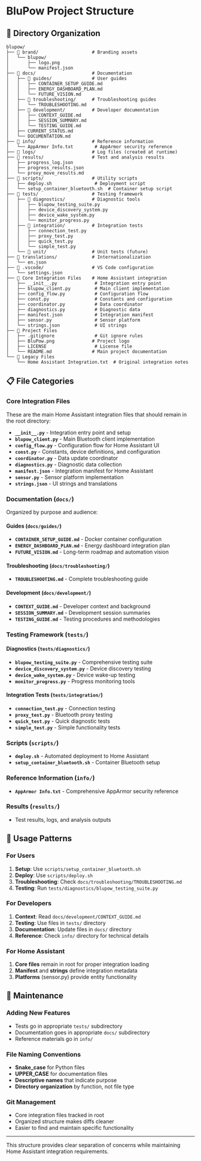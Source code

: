 # BluPow Project Structure

## 📁 Directory Organization

```
blupow/
├── 📂 brand/                    # Branding assets
│   └── blupow/
│       ├── logo.png
│       └── manifest.json
├── 📂 docs/                     # Documentation
│   ├── 📂 guides/               # User guides
│   │   ├── CONTAINER_SETUP_GUIDE.md
│   │   ├── ENERGY_DASHBOARD_PLAN.md
│   │   └── FUTURE_VISION.md
│   ├── 📂 troubleshooting/      # Troubleshooting guides
│   │   └── TROUBLESHOOTING.md
│   ├── 📂 development/          # Developer documentation
│   │   ├── CONTEXT_GUIDE.md
│   │   ├── SESSION_SUMMARY.md
│   │   └── TESTING_GUIDE.md
│   ├── CURRENT_STATUS.md
│   └── DOCUMENTATION.md
├── 📂 info/                     # Reference information
│   └── AppArmor Info.txt        # AppArmor security reference
├── 📂 logs/                     # Log files (created at runtime)
├── 📂 results/                  # Test and analysis results
│   ├── progress_log.json
│   ├── progress_results.json
│   └── proxy_move_results.md
├── 📂 scripts/                  # Utility scripts
│   ├── deploy.sh                # Deployment script
│   └── setup_container_bluetooth.sh  # Container setup script
├── 📂 tests/                    # Testing framework
│   ├── 📂 diagnostics/          # Diagnostic tools
│   │   ├── blupow_testing_suite.py
│   │   ├── device_discovery_system.py
│   │   ├── device_wake_system.py
│   │   └── monitor_progress.py
│   ├── 📂 integration/          # Integration tests
│   │   ├── connection_test.py
│   │   ├── proxy_test.py
│   │   ├── quick_test.py
│   │   └── simple_test.py
│   └── 📂 unit/                 # Unit tests (future)
├── 📂 translations/             # Internationalization
│   └── en.json
├── 📂 .vscode/                  # VS Code configuration
│   └── settings.json
├── 📄 Core Integration Files    # Home Assistant integration
│   ├── __init__.py              # Integration entry point
│   ├── blupow_client.py         # Main client implementation
│   ├── config_flow.py           # Configuration flow
│   ├── const.py                 # Constants and configuration
│   ├── coordinator.py           # Data coordinator
│   ├── diagnostics.py           # Diagnostic data
│   ├── manifest.json            # Integration manifest
│   ├── sensor.py                # Sensor platform
│   └── strings.json             # UI strings
├── 📄 Project Files
│   ├── .gitignore               # Git ignore rules
│   ├── BluPow.png              # Project logo
│   ├── LICENSE                  # License file
│   └── README.md               # Main project documentation
└── 📄 Legacy Files
    └── Home Assistant Integration.txt  # Original integration notes
```

## 📋 File Categories

### Core Integration Files
These are the main Home Assistant integration files that should remain in the root directory:

- **`__init__.py`** - Integration entry point and setup
- **`blupow_client.py`** - Main Bluetooth client implementation
- **`config_flow.py`** - Configuration flow for Home Assistant UI
- **`const.py`** - Constants, device definitions, and configuration
- **`coordinator.py`** - Data update coordinator
- **`diagnostics.py`** - Diagnostic data collection
- **`manifest.json`** - Integration manifest for Home Assistant
- **`sensor.py`** - Sensor platform implementation
- **`strings.json`** - UI strings and translations

### Documentation (`docs/`)
Organized by purpose and audience:

#### Guides (`docs/guides/`)
- **`CONTAINER_SETUP_GUIDE.md`** - Docker container configuration
- **`ENERGY_DASHBOARD_PLAN.md`** - Energy dashboard integration plan
- **`FUTURE_VISION.md`** - Long-term roadmap and automation vision

#### Troubleshooting (`docs/troubleshooting/`)
- **`TROUBLESHOOTING.md`** - Complete troubleshooting guide

#### Development (`docs/development/`)
- **`CONTEXT_GUIDE.md`** - Developer context and background
- **`SESSION_SUMMARY.md`** - Development session summaries
- **`TESTING_GUIDE.md`** - Testing procedures and methodologies

### Testing Framework (`tests/`)

#### Diagnostics (`tests/diagnostics/`)
- **`blupow_testing_suite.py`** - Comprehensive testing suite
- **`device_discovery_system.py`** - Device discovery testing
- **`device_wake_system.py`** - Device wake-up testing
- **`monitor_progress.py`** - Progress monitoring tools

#### Integration Tests (`tests/integration/`)
- **`connection_test.py`** - Connection testing
- **`proxy_test.py`** - Bluetooth proxy testing
- **`quick_test.py`** - Quick diagnostic tests
- **`simple_test.py`** - Simple functionality tests

### Scripts (`scripts/`)
- **`deploy.sh`** - Automated deployment to Home Assistant
- **`setup_container_bluetooth.sh`** - Container Bluetooth setup

### Reference Information (`info/`)
- **`AppArmor Info.txt`** - Comprehensive AppArmor security reference

### Results (`results/`)
- Test results, logs, and analysis outputs

## 🚀 Usage Patterns

### For Users
1. **Setup**: Use `scripts/setup_container_bluetooth.sh`
2. **Deploy**: Use `scripts/deploy.sh`
3. **Troubleshooting**: Check `docs/troubleshooting/TROUBLESHOOTING.md`
4. **Testing**: Run `tests/diagnostics/blupow_testing_suite.py`

### For Developers
1. **Context**: Read `docs/development/CONTEXT_GUIDE.md`
2. **Testing**: Use files in `tests/` directory
3. **Documentation**: Update files in `docs/` directory
4. **Reference**: Check `info/` directory for technical details

### For Home Assistant
1. **Core files** remain in root for proper integration loading
2. **Manifest** and **strings** define integration metadata
3. **Platforms** (sensor.py) provide entity functionality

## 🔄 Maintenance

### Adding New Features
- Tests go in appropriate `tests/` subdirectory
- Documentation goes in appropriate `docs/` subdirectory
- Reference materials go in `info/`

### File Naming Conventions
- **Snake_case** for Python files
- **UPPER_CASE** for documentation files
- **Descriptive names** that indicate purpose
- **Directory organization** by function, not file type

### Git Management
- Core integration files tracked in root
- Organized structure makes diffs cleaner
- Easier to find and maintain specific functionality

---

This structure provides clear separation of concerns while maintaining Home Assistant integration requirements. 